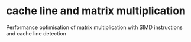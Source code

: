 cache line and matrix multiplication
=========

Performance optimisation of matrix multiplication with SIMD instructions and cache line detection 
